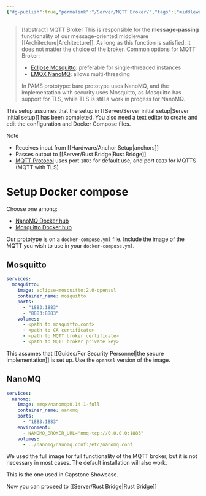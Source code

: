 ```yaml
---
{"dg-publish":true,"permalink":"/Server/MQTT Broker/","tags":["middleware","archi","message-passing"],"noteIcon":""}
---
```


> [!abstract] MQTT Broker
> This is responsible for the **message-passing** functionality of our message-oriented middleware [[Architecture\|Architecture]]. As long as this function is satisfied, it does not matter the choice of the broker.
> Common options for MQTT Broker:
> - [Eclipse Mosquitto](https://mosquitto.org): preferable for single-threaded instances
> - [EMQX NanoMQ](https://nanomq.io): allows multi-threading
> 
> In PAMS prototype: bare prototype uses NanoMQ, and the implementation with security uses Mosquitto, as Mosquitto has support for TLS, while TLS is still a work in progess for NanoMQ.

This setup assumes that the setup in [[Server/Server initial setup\|Server initial setup]] has been completed.
You also need a text editor to create and edit the configuration and Docker Compose files.

> [!note]
> - Receives input from [[Hardware/Anchor Setup\|anchors]]
> - Passes output to [[Server/Rust Bridge\|Rust Bridge]]
> - [MQTT Protocol](https://mqtt.org) uses port `1883` for default use, and port `8883` for MQTTS (MQTT with TLS)

# Setup Docker compose

Choose one among:
- [NanoMQ Docker hub](https://hub.docker.com/r/emqx/nanomq)
- [Mosquitto Docker hub](https://hub.docker.com/_/eclipse-mosquitto)

Our prototype is on a `docker-compose.yml` file. Include the image of the MQTT you wish to use in your `docker-compose.yml`.

## Mosquitto

```yml
services:
  mosquitto:
    image: eclipse-mosquitto:2.0-openssl
    container_name: mosquitto
    ports:
      - "1883:1883"
      - "8883:8883"
    volumes:
	  - <path to mosquitto.conf>
	  - <path to CA certificate>
	  - <path to MQTT broker certificate>
	  - <path to MQTT broker private key>
```

This assumes that [[Guides/For Security Personnel\|the secure implementation]] is set up. Use the `openssl` version of the image.

## NanoMQ

```yml
services:
  nanomq:
    image: emqx/nanomq:0.14.1-full
    container_name: nanomq
    ports:
      - "1883:1883"
    environment:
      - NANOMQ_BROKER_URL="nmq-tcp://0.0.0.0:1883"
    volumes:
      - ../nanomq/nanomq.conf:/etc/nanomq.conf
```

We used the full image for full functionality of the MQTT broker, but it is not necessary in most cases. The default installation will also work.

This is the one used in Capstone Showcase.

Now you can proceed to [[Server/Rust Bridge\|Rust Bridge]]